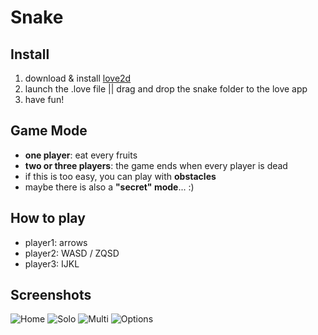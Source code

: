 # Snake

## Install
1. download & install [love2d](https://love2d.org/)
2. launch the .love file || drag and drop the snake folder to the love app 
3. have fun!

## Game Mode
* **one player**: eat every fruits
* **two or three players**: the game ends when every player is dead
* if this is too easy, you can play with **obstacles**
* maybe there is also a **"secret" mode**... :)

## How to play
* player1: arrows
* player2: WASD / ZQSD
* player3: IJKL

## Screenshots
![Home](http://arthur-moreau.net/github/hostedIMG/snake/1.png)
![Solo](http://arthur-moreau.net/github/hostedIMG/snake/2.png)
![Multi](http://arthur-moreau.net/github/hostedIMG/snake/3.png)
![Options](http://arthur-moreau.net/github/hostedIMG/snake/4.png)


